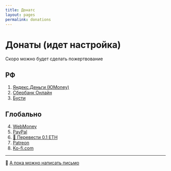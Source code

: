 ```yaml
---
title: Донатс
layout: pages
permalink: donations
---
```


# Донаты (идет настройка)

Скоро можно будет сделать пожертвование

## РФ

1. [Яндекс.Деньги (ЮMoney)](https://yoomoney.ru/to/41001208338566)  
2. [Сбербанк Онлайн](https://online.sberbank.ru)  
3. [Бусти](https://busty.ru)

## Глобально

4. [WebMoney](https://www.webmoney.ru)
5. [PayPal](https://www.paypal.com)   
6. [💸 Перевести 0.1 ETH](ethereum:0xf945F3471cf40D6F5782Ec458445E87ee734Ab24?value=100000000000000000)
7. [Patreon](https://www.patreon.com)  
8. [Ko-fi.com](https://ko-fi.com/indexmod)

---

💸 [А пока можно написать письмо](mailto:indexmod@ya.ru)
